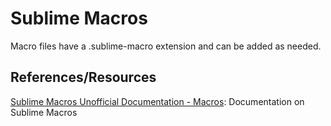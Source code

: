# Sublime Macros
Macro files have a .sublime-macro extension and can be added as needed.

## References/Resources
[Sublime Macros Unofficial Documentation - Macros]: Documentation on Sublime Macros

[Sublime Macros Unofficial Documentation - Macros]: http://docs.sublimetext.info/en/latest/extensibility/macros.html
